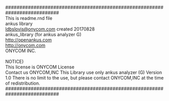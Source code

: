 ###########################################################################<br>
 This is readme.rnd file <br>
 ankus library <br>
 ldbslovis@onycom.com created 20170828 <br>
 ankus_library (for ankus analyzer G) <br>
 http://openankus.com <br>
 http://onycom.com <br>
 ONYCOM INC. <br>
 <br>
 NOTICE) <br>
 This license is ONYCOM License  <br>
Contact us ONYCOM,INC 
This Library use only ankus analyzer (G) Version 1.0
There is no limit to the use, but please contact ONYCOM,INC at the time of redistribution.
###########################################################################

